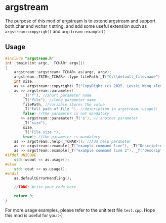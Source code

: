 # argstream
The purpose of this mod of [argstream](http://maverick.inria.fr/Membres/Xavier.Decoret/resources/argstream/index.html) is to extend argstream and support both char and wchar_t string, and add some useful extension such as `argstream::copyrigh()` and `argstream::example()`

## Usage

``` c++
#include "argstream.h"
int _tmain(int argc, _TCHAR* argv[])
{
	argstream::argstream<_TCHAR> as(argc, argv);
	argstream::TSTR<_TCHAR>::type filePath(_T("C:\\default_file.name"));
	int size;
	as >> argstream::copyright(_T("CopyRight (c) 2015. Levski Weng <levskiweng@gmail.com>. All rights reserved."));
	as >> argstream::parameter(
		_T('f'), //short parameter name
		_T("file"), //long parameter name
		filePath, //variable stores the value
		_T("Full path of file "), //description in argstream::usage()
		false) //the parameter is not mandatory
	   >> argstream::paramater(_T('s'), // another parameter
		_T("size"),
		size,
		_T("File size "),
		true); //the parameter is mandatory
	as >> argstream::help<_TCHAR>(); //Add help parameter
	as >> argstream::example(_T("example command line"), _T("Description of the example"));
	as >> argstream::example(_T("example command line 2"), _T("Description of the example 2"));
#ifdef UNICODE
	std::wcout << as.usage();
#else
	std::cout << as.usage();
#endif
	as.defaultErrorHandling();

	//TODO: Write your code here

	return 0;
}
```
For more usage examples, please refer to the unit test file `test.cpp`. Hope this mod is useful for you :-)
